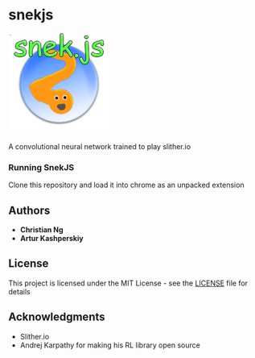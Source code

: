 # snekjs
![alt tag](https://raw.githubusercontent.com/laserbear/snekjs/master/icon.png)

A convolutional neural network trained to play slither.io

### Running SnekJS

Clone this repository and load it into chrome as an unpacked extension

## Authors

* **Christian Ng** 
* **Artur Kashperskiy**

## License

This project is licensed under the MIT License - see the [LICENSE](LICENSE) file for details

## Acknowledgments

* Slither.io
* Andrej Karpathy for making his RL library open source


